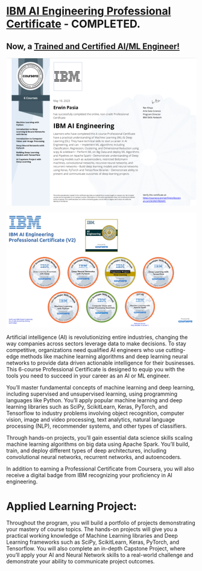 # [IBM AI Engineering Professional Certificate](https://www.credly.com/badges/029facfa-be3e-4016-b1d1-4070f9f8846c) - COMPLETED. 
## Now, a [Trained and Certified AI/ML Engineer!](https://www.credly.com/badges/029facfa-be3e-4016-b1d1-4070f9f8846c)

<p style="text-align:center">
    <a href="https://www.coursera.org/account/accomplishments/professional-cert/3A3NEYR6X6FC" target="_blank">
    <img src="https://github.com/erwinpasia/ERP-AI-Engineering-Professional-Certificate-V2/blob/main/images/IAIE_PC.png" alt="IBM AI Engineering Professional Certificate"  />
    </a>
</p>

<p style="text-align:center">
    <a href="https://www.credly.com/badges/029facfa-be3e-4016-b1d1-4070f9f8846c" target="_blank">
    <img src="https://github.com/erwinpasia/ERP-AI-Engineering-Professional-Certificate-V2/blob/main/images/IAIE_PC_SBCP.png" alt="IBM AI Engineering Professional Certificate"  />
    </a>
</p>
Artificial intelligence (AI) is revolutionizing entire industries, changing the way companies across sectors leverage data to make decisions. To stay competitive, organizations need qualified AI engineers who use cutting-edge methods like machine learning algorithms and deep learning neural networks to provide data driven actionable intelligence for their businesses. This 6-course Professional Certificate is designed to equip you with the tools you need to succeed in your career as an AI or ML engineer.  

You’ll master fundamental concepts of machine learning and deep learning, including supervised and unsupervised learning, using programming languages like Python. You’ll apply popular machine learning and deep learning libraries such as SciPy, ScikitLearn, Keras, PyTorch, and Tensorflow to industry problems involving object recognition, computer vision, image and video processing, text analytics, natural language processing (NLP), recommender systems, and other types of classifiers.

Through hands-on projects, you’ll gain essential data science skills scaling machine learning algorithms on big data using Apache Spark. You’ll build, train, and deploy different types of deep architectures, including convolutional neural networks, recurrent networks, and autoencoders.

In addition to earning a Professional Certificate from Coursera, you will also receive a digital badge from IBM recognizing your proficiency in AI engineering. 

# Applied Learning Project:

Throughout the program, you will build a portfolio of projects demonstrating your mastery of course topics. The hands-on projects will give you a practical working knowledge of Machine Learning libraries and Deep Learning frameworks such as SciPy, ScikitLearn, Keras, PyTorch, and Tensorflow. You will also complete an in-depth Capstone Project, where you’ll apply your AI and Neural Network skills to a real-world challenge and demonstrate your ability to communicate project outcomes. 


